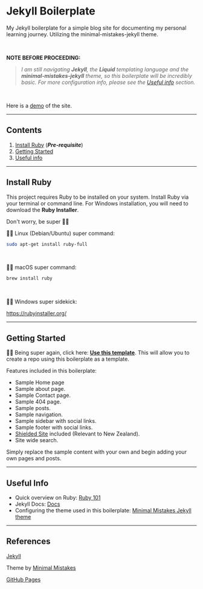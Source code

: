 # Jekyll Boilerplate
My Jekyll boilerplate for a simple blog site for documenting my personal learning journey. Utilizing the minimal-mistakes-jekyll theme.

<br/>

**NOTE BEFORE PROCEEDING:**
> *I am still navigating **Jekyll**, the **Liquid** templating language and the **minimal-mistakes-jekyll** theme, so this boilerplate will be incredibly basic. For more configuration info, please see the [Useful info](#useful-info) section.*

<br/>

Here is a [demo](https://gpoliko.github.io/jekyll-boilerplate/) of the site.

---
## Contents
1. [Install Ruby](#install-ruby) (***Pre-requisite***)
2. [Getting Started](#getting-started)
3. [Useful info](#useful-info)
---
## Install Ruby
This project requires Ruby to be installed on your system. Install Ruby via your terminal or command line. For Windows installation, you will need to download the **Ruby Installer**.

Don't worry, be super :superhero_man:

:superhero_man: Linux (Debian/Ubuntu) super command:

```sh
sudo apt-get install ruby-full
```
<br/>

:superhero_man: macOS super command:

```sh
brew install ruby
```
<br/>

:superhero_man: Windows super sidekick:

https://rubyinstaller.org/

---
## Getting Started

:superhero_man: Being super again, click here: [**Use this template**](https://github.com/gpoliko/jekyll-boilerplate/generate).
This will allow you to create a repo using this boilerplate as a template.

Features included in this boilerplate:

- Sample Home page
- Sample about page.
- Sample Contact page.
- Sample 404 page.
- Sample posts.
- Sample navigation.
- Sample sidebar with social links.
- Sample footer with social links.
- [Shielded Site](https://shielded.co.nz/) included (Relevant to New Zealand).
- Site wide search.

Simply replace the sample content with your own and begin adding your own pages and posts.

---

## Useful Info

- Quick overview on Ruby: [Ruby 101](https://jekyllrb.com/docs/ruby-101/)
- Jekyll Docs: [Docs](https://jekyllrb.com/)
- Configuring the theme used in this boilerplate: [Minimal Mistakes Jekyll theme](https://github.com/mmistakes/minimal-mistakes/docs/configuration/)

---
## References

[Jekyll](https://jekyllrb.com/)

Theme by [Minimal Mistakes](https://mmistakes.github.io/minimal-mistakes/)

[GitHub Pages](https://pages.github.com/)


